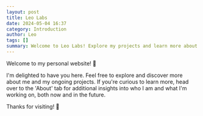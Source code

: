 ```yaml
---
layout: post
title: Leo Labs
date: 2024-05-04 16:37
category: Introduction
author: Leo
tags: []
summary: Welcome to Leo Labs! Explore my projects and learn more about me.
---
```



Welcome to my personal website! 🚀

I'm delighted to have you here. Feel free to explore and discover more about me and my ongoing projects. If you're curious to learn more, head over to the 'About' tab for additional insights into who I am and what I'm working on, both now and in the future.

Thanks for visiting! 👋